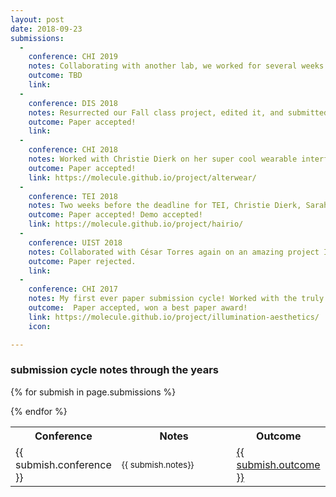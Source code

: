 ```yaml
---
layout: post
date: 2018-09-23
submissions:
  - 
    conference: CHI 2019
    notes: Collaborating with another lab, we worked for several weeks to design and construct an extremely elaborate and delicate user study setup for testing something very delicate, then ran 18 participants. Ok, *running* user studies isn't my favourite part (I do like it), *analyzing* user data is my favourite part.
    outcome: TBD
    link:
  -
    conference: DIS 2018
    notes: Resurrected our Fall class project, edited it, and submitted it within 24 hours. We had no user study for this one, but I'm still very very proud of what we made.
    outcome: Paper accepted!
    link:
  -
    conference: CHI 2018
    notes: Worked with Christie Dierk on her super cool wearable interfaces. Lots of circuit building and another 1-hr user study (quickly becoming my favourite part).
    outcome: Paper accepted!
    link: https://molecule.github.io/project/alterwear/
  - 
    conference: TEI 2018
    notes: Two weeks before the deadline for TEI, Christie Dierk, Sarah Sterman and I decided to resurrect one of Christie's earlier CHI-rejected papers. We worked stupidly hard for two weeks, then got a week-long deadline extension from the organizers of TEI. This filled us with rage and loathing, energy which we redirected to completely restructure our paper and run a full user study.
    outcome: Paper accepted! Demo accepted!
    link: https://molecule.github.io/project/hairio/
  -
    conference: UIST 2018
    notes: Collaborated with César Torres again on an amazing project I can't talk about, since it's been resurrected. Ran a user study approximately.....4 days before the deadline? This one was rough.
    outcome: Paper rejected.
    link:
  -
    conference: CHI 2017
    notes: My first ever paper submission cycle! Worked with the truly inspiring César Torres and his graduate student Jasper O'Leary. Joined the project maybe 3 weeks after moving back to the Bay Area from San Diego. Had NO idea of what was going on, but learned so much. Learned how to run user studies and analyze qualitative data. Also learned that I need to be more explicit about how being able to work past 9pm :)
    outcome:  Paper accepted, won a best paper award!
    link: https://molecule.github.io/project/illumination-aesthetics/
    icon:

---
```


### submission cycle notes through the years

<table class='submissions' style="width:100%">
<tr class="submish">
    <th width="10%">Conference</th>
    <th width="60%">Notes</th>
    <th width="30%">Outcome</th>
</tr> <!-- end column def-->

{% for submish in page.submissions %}
<tr class="submish">
    <td>{{ submish.conference }}</td>
    <td><small>{{ submish.notes}} </small></td>
    <td><a href="{{ submish.link }}">{{ submish.outcome }} </a></td>
</tr><!--end submish-->
{% endfor %}
</table> <!--end submission-->
